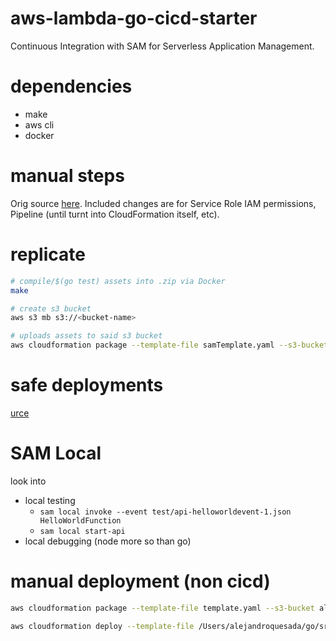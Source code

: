 # aws-lambda-go-cicd-starter
Continuous Integration with SAM for Serverless Application Management.

# dependencies
- make
- aws cli 
- docker

# manual steps
Orig source [here](http://docs.aws.amazon.com/lambda/latest/dg/build-pipeline.html).
Included changes are for Service Role IAM permissions, Pipeline (until turnt into CloudFormation itself, etc).

# replicate
```sh
# compile/$(go test) assets into .zip via Docker
make

# create s3 bucket
aws s3 mb s3://<bucket-name>

# uploads assets to said s3 bucket
aws cloudformation package --template-file samTemplate.yaml --s3-bucket <bucket-name> --output-template-file NewSamTemplate.yaml
```

# safe deployments
[urce](https://github.com/awslabs/serverless-application-model/blob/master/docs/safe_lambda_deployments.rst)

# SAM Local
look into
- local testing
    - `sam local invoke --event test/api-helloworldevent-1.json HelloWorldFunction`
    - `sam local start-api`
- local debugging (node more so than go)

# manual deployment (non cicd)
```sh
aws cloudformation package --template-file template.yaml --s3-bucket alejandroquesada.com --output-template-file NewSamTemplate.yaml;

aws cloudformation deploy --template-file /Users/alejandroquesada/go/src/alejandroqueada.com/lambda/NewSamTemplate.yaml --stack-name alejandroquesada-stack-1 --capabilities CAPABILITY_IAM;
```